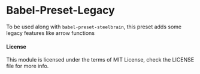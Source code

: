 Babel-Preset-Legacy
===================

To be used along with `babel-preset-steelbrain`, this preset adds some legacy features like arrow functions

#### License
This module is licensed under the terms of MIT License, check the LICENSE file for more info.
